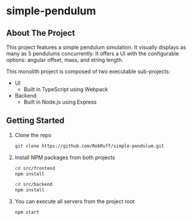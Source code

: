 # simple-pendulum


<!-- ABOUT THE PROJECT -->
## About The Project

This project features a simple pendulum simulation. It visually displays as many as 5 pendulums concurrently. It offers a UI with the configurable options: angular offset, mass, and string length.

This monolith project is composed of two executable sub-projects:
- UI
    - Built in TypeScript using Webpack
- Backend
    - Built in Node.js using Express


## Getting Started

1. Clone the repo
   ```sh
   git clone https://github.com/RobRuff/simple-pendulum.git
   ```
2. Install NPM packages from both projects
   ```sh
   cd src/frontend
   npm install
   ```

   ```sh
   cd src/backend
   npm install
   ```
4. You can execute all servers from the project root
   ```sh
   npm start
   ```